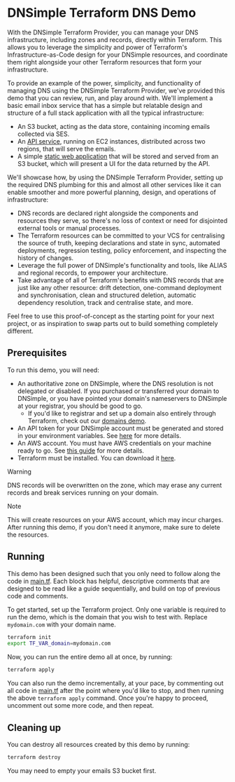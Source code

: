 # DNSimple Terraform DNS Demo

With the DNSimple Terraform Provider, you can manage your DNS infrastructure, including zones and records, directly within Terraform. This allows you to leverage the simplicity and power of Terraform's Infrastructure-as-Code design for your DNSimple resources, and coordinate them right alongside your other Terraform resources that form your infrastructure.

To provide an example of the power, simplicity, and functionality of managing DNS using the DNSimple Terraform Provider, we've provided this demo that you can review, run, and play around with. We'll implement a basic email inbox service that has a simple but relatable design and structure of a full stack application with all the typical infrastructure:

- An S3 bucket, acting as the data store, containing incoming emails collected via SES.
- An [API service](./api.py), running on EC2 instances, distributed across two regions, that will serve the emails.
- A simple [static web application](./app.html) that will be stored and served from an S3 bucket, which will present a UI for the data returned by the API.

We'll showcase how, by using the DNSimple Terraform Provider, setting up the required DNS plumbing for this and almost all other services like it can enable smoother and more powerful planning, design, and operations of infrastructure:

- DNS records are declared right alongside the components and resources they serve, so there's no loss of context or need for disjointed external tools or manual processes.
- The Terraform resources can be committed to your VCS for centralising the source of truth, keeping declarations and state in sync, automated deployments, regression testing, policy enforcement, and inspecting the history of changes.
- Leverage the full power of DNSimple's functionality and tools, like ALIAS and regional records, to empower your architecture.
- Take advantage of all of Terraform's benefits with DNS records that are just like any other resource: drift detection, one-command deployment and synchronisation, clean and structured deletion, automatic dependency resolution, track and centralise state, and more.

Feel free to use this proof-of-concept as the starting point for your next project, or as inspiration to swap parts out to build something completely different.

## Prerequisites

To run this demo, you will need:

- An authoritative zone on DNSimple, where the DNS resolution is not delegated or disabled. If you purchased or transferred your domain to DNSimple, or you have pointed your domain's nameservers to DNSimple at your registrar, you should be good to go.
  - If you'd like to registrar and set up a domain also entirely through Terraform, check out our [domains demo](../domains).
- An API token for your DNSimple account must be generated and stored in your environment variables. See [here](https://support.dnsimple.com/articles/api-access-token/) for more details.
- An AWS account. You must have AWS credentials on your machine ready to go. See [this guide](https://registry.terraform.io/providers/hashicorp/aws/latest/docs#authentication-and-configuration) for more details.
- Terraform must be installed. You can download it [here](https://developer.hashicorp.com/terraform/downloads).

> [!WARNING]
> DNS records will be overwritten on the zone, which may erase any current records and break services running on your domain.

> [!NOTE]
> This will create resources on your AWS account, which may incur charges. After running this demo, if you don't need it anymore, make sure to delete the resources.

## Running

This demo has been designed such that you only need to follow along the code in [main.tf](./main.tf). Each block has helpful, descriptive comments that are designed to be read like a guide sequentially, and build on top of previous code and comments.

To get started, set up the Terraform project. Only one variable is required to run the demo, which is the domain that you wish to test with. Replace `mydomain.com` with your domain name.

```bash
terraform init
export TF_VAR_domain=mydomain.com
```

Now, you can run the entire demo all at once, by running:

```bash
terraform apply
```

You can also run the demo incrementally, at your pace, by commenting out all code in [main.tf](./main.tf) after the point where you'd like to stop, and then running the above `terraform apply` command. Once you're happy to proceed, uncomment out some more code, and then repeat.

## Cleaning up

You can destroy all resources created by this demo by running:

```bash
terraform destroy
```

You may need to empty your emails S3 bucket first.
